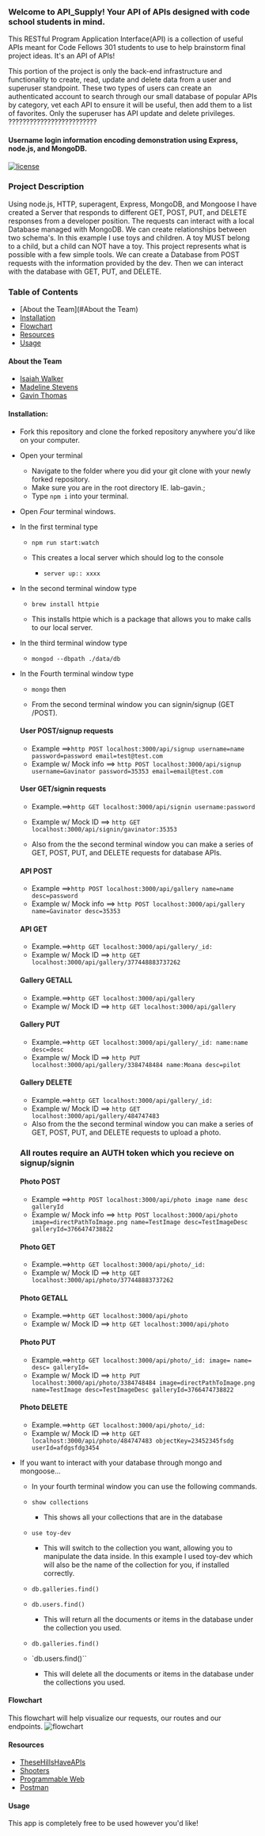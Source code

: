### Welcome to API_Supply! Your API of APIs designed with code school students in mind.

This RESTful Program Application Interface(API) is a collection of useful APIs meant for Code Fellows 301 students to use to help brainstorm final project ideas. It's an API of APIs!

This portion of the project is only the back-end infrastructure and functionality to create, read, update and delete data from a user and superuser standpoint. These two types of users can create an authenticated account to search through our small database of popular APIs by category, vet each API to ensure it will be useful, then add them to a list of favorites. Only the superuser has API update and delete privileges.
?????????????????????????

#### Username login information encoding demonstration using Express, node.js, and MongoDB.
[![license](https://img.shields.io/github/license/mashape/apistatus.svg)]()

### Project Description
Using node.js, HTTP, superagent, Express, MongoDB, and Mongoose I have created a Server that responds to different GET, POST, PUT, and DELETE responses from a developer position. The requests can interact with a local Database managed with MongoDB. We can create relationships between two schema's. In this example I use toys and children. A toy MUST belong to a child, but a child can NOT have a toy. This project represents what is possible with a few simple tools. We can create a Database from POST requests with the information provided by the dev. Then we can interact with the database with GET, PUT, and DELETE.

### Table of Contents
+ [About the Team](#About the Team)
+ [Installation](#installation)
+ [Flowchart](#Flowchart)
+ [Resources](#Resources)
+ [Usage](#Usage)

#### About the Team
* [Isaiah Walker](https://github.com/Lonewalker72)
* [Madeline Stevens](https://github.com/madhubs)
* [Gavin Thomas](https://github.com/GavinThomas1192)

#### Installation:
+ Fork this repository and clone the forked repository anywhere you'd like on your computer.
+ Open your terminal
  + Navigate to the folder where you did your git clone with your newly forked repository.
  + Make sure you are in the root directory IE. lab-gavin.;
  + Type `npm i` into your terminal.
+ Open *Four* terminal windows.
+ In the first terminal type
  + `npm run start:watch`

  + This creates a local server which should log to the console
    + `server up:: xxxx`

+ In the second terminal window type
  + `brew install httpie`

  + This installs httpie which is a package that allows you to make calls to our local server.

+ In the third terminal window type
    + `mongod --dbpath ./data/db`

+ In the Fourth terminal window type
  + `mongo` then

  + From the second terminal window you can signin/signup (GET /POST).
  #### User POST/signup requests
  + Example ==>`http POST localhost:3000/api/signup username=name password=password email=test@test.com`
  + Example w/ Mock info ==> `http POST localhost:3000/api/signup username=Gavinator password=35353 email=email@test.com`

  #### User GET/signin requests
  + Example.==>`http GET localhost:3000/api/signin username:password`
  + Example w/ Mock ID ==> `http GET localhost:3000/api/signin/gavinator:35353`



  + Also from the the second terminal window you can make a series of GET, POST, PUT, and DELETE requests for database APIs.
  #### API POST
  + Example ==>`http POST localhost:3000/api/gallery name=name desc=password`
  + Example w/ Mock info ==> `http POST localhost:3000/api/gallery name=Gavinator desc=35353`

  #### API GET
  + Example.==>`http GET localhost:3000/api/gallery/_id:`
  + Example w/ Mock ID ==> `http GET localhost:3000/api/gallery/377448883737262`

  #### Gallery GETALL
  + Example.==>`http GET localhost:3000/api/gallery`
  + Example w/ Mock ID ==> `http GET localhost:3000/api/gallery`

  #### Gallery PUT
  + Example.==>`http GET localhost:3000/api/gallery/_id: name:name desc=desc`
  + Example w/ Mock ID ==> `http PUT localhost:3000/api/gallery/3384748484 name:Moana desc=pilot`

  #### Gallery DELETE
  + Example.==>`http GET localhost:3000/api/gallery/_id:`
  + Example w/ Mock ID ==> `http GET localhost:3000/api/gallery/484747483`


  <!-- ## Example Requests
  * **POST /api/toy** (requires bearer auth token)
  `https://localhost:8080/api/toy`
  ```js
  <!-- Example Body -->
  <!-- {
    "name": "barney,
    "desc": "purple dino"
  } -->

  + Also from the the second terminal window you can make a series of GET, POST, PUT, and DELETE requests to upload a photo.

  ### All routes require an AUTH token which you recieve on signup/signin
  #### Photo POST
  + Example ==>`http POST localhost:3000/api/photo image name desc galleryId`
  + Example w/ Mock info ==> `http POST localhost:3000/api/photo image=directPathToImage.png name=TestImage desc=TestImageDesc galleryId=3766474738822`

  #### Photo GET
  + Example.==>`http GET localhost:3000/api/photo/_id:`
  + Example w/ Mock ID ==> `http GET localhost:3000/api/photo/377448883737262`

  #### Photo GETALL
  + Example.==>`http GET localhost:3000/api/photo`
  + Example w/ Mock ID ==> `http GET localhost:3000/api/photo`

  #### Photo PUT
  + Example.==>`http GET localhost:3000/api/photo/_id: image= name= desc= galleryId=`
  + Example w/ Mock ID ==> `http PUT localhost:3000/api/photo/3384748484 image=directPathToImage.png name=TestImage desc=TestImageDesc galleryId=3766474738822`

  #### Photo DELETE
  + Example.==>`http GET localhost:3000/api/photo/_id:`
  + Example w/ Mock ID ==> `http GET localhost:3000/api/photo/484747483 objectKey=23452345fsdg userId=afdgsfdg3454`


<!-- ```
for code blocks
``` -->

+ If you want to interact with your database through mongo and mongoose...
  + In your fourth terminal window you can use the following commands.

  + `show collections`
    + This shows all your collections that are in the database

  + `use toy-dev`
    + This will switch to the collection you want, allowing you to manipulate the data inside. In this example I used toy-dev which will also be the name of the collection for you, if installed correctly.

  + `db.galleries.find()`
  + `db.users.find()`
    + This will return all the documents or items in the database under the collection you used.

  + `db.galleries.find()`
  + `db.users.find()``
    + This will delete all the documents or items in the database under the collections you used.

#### Flowchart
This flowchart will help visualize our requests, our routes and our endpoints.
![flowchart]()

#### Resources
* [TheseHillsHaveAPIs](https://github.com/kdwinck/TheHillsHaveAPIs/blob/master/README.md)
* [Shooters](https://github.com/gsmatth/shooters-log/blob/staging/README.md)
* [Programmable Web](https://www.programmableweb.com/category/accounting/apis?category=19967)
* [Postman](https://www.getpostman.com)


#### Usage
This app is completely free to be used however you'd like!
